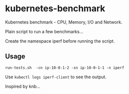 # kubernetes-benchmark
Kubernetes benchmark - CPU, Memory, I/O and Network.<br>

<p> Plain script to run a few benchmarks...</p>

Create the namespace iperf before running the script.

## Usage
`run-tests.sh  -cn ip-10-0-1-2 -sn ip-10-0-1-1 -n iperf`

Use `kubectl logs iperf-client` to see the output.

Inspired by knb...
